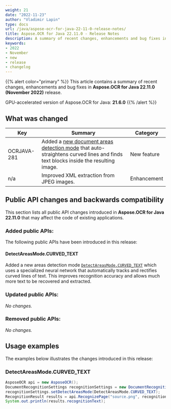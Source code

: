 ```yaml
---
weight: 21
date: "2022-11-23"
author: "Vladimir Lapin"
type: docs
url: /java/aspose-ocr-for-java-22-11-0-release-notes/
title: Aspose.OCR for Java 22.11.0 - Release Notes
description: A summary of recent changes, enhancements and bug fixes in Aspose.OCR for Java 22.11.0 (November 2022) release.
keywords:
- 2022
- November
- new
- release
- changelog
---
```


{{% alert color="primary" %}}
This article contains a summary of recent changes, enhancements and bug fixes in **Aspose.OCR for Java 22.11.0 (November 2022)** release.

GPU-accelerated version of Aspose.OCR for Java: **21.6.0**
{{% /alert %}}

## What was changed

Key | Summary | Category
--- | ------- | --------
OCRJAVA-281 | Added a [new document areas detection mode](/ocr/java/areas-detection/curved_text/) that auto-straightens curved lines and finds text blocks inside the resulting image. | New feature
n/a | Improved XML extraction from JPEG images. | Enhancement

## Public API changes and backwards compatibility

This section lists all public API changes introduced in **Aspose.OCR for Java 22.11.0** that may affect the code of existing applications.

### Added public APIs:

The following public APIs have been introduced in this release:

#### DetectAreasMode.CURVED_TEXT

Added a new areas detection mode [`DetectAreasMode.CURVED_TEXT`](/ocr/java/areas-detection/curved_text/) which uses a specialized neural network that automatically tracks and rectifies curved lines of text. This improves recognition accuracy and allows much more text to be recovered and extracted.

### Updated public APIs:

_No changes._

### Removed public APIs:

_No changes._

## Usage examples

The examples below illustrates the changes introduced in this release:

### DetectAreasMode.CURVED_TEXT

```java
AsposeOCR api = new AsposeOCR();
DocumentRecognitionSettings recognitionSettings = new DocumentRecognitionSettings();
recognitionSettings.setDetectAreasMode(DetectAreasMode.CURVED_TEXT);
RecognitionResult results = api.RecognizePage("source.png", recognitionSettings);
System.out.println(results.recognitionText);
```

